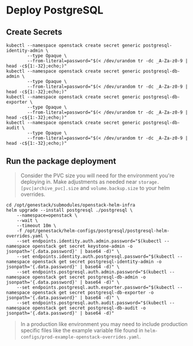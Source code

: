 # Deploy PostgreSQL

## Create Secrets

```shell
kubectl --namespace openstack create secret generic postgresql-identity-admin \
        --type Opaque \
        --from-literal=password="$(< /dev/urandom tr -dc _A-Za-z0-9 | head -c${1:-32};echo;)"
kubectl --namespace openstack create secret generic postgresql-db-admin \
        --type Opaque \
        --from-literal=password="$(< /dev/urandom tr -dc _A-Za-z0-9 | head -c${1:-32};echo;)"
kubectl --namespace openstack create secret generic postgresql-db-exporter \
        --type Opaque \
        --from-literal=password="$(< /dev/urandom tr -dc _A-Za-z0-9 | head -c${1:-32};echo;)"
kubectl --namespace openstack create secret generic postgresql-db-audit \
        --type Opaque \
        --from-literal=password="$(< /dev/urandom tr -dc _A-Za-z0-9 | head -c${1:-32};echo;)"
```

## Run the package deployment

> Consider the PVC size you will need for the environment you're deploying in.
  Make adjustments as needed near `storage.[pvc|archive_pvc].size` and
  `volume.backup.size` to your helm overrides.

```shell
cd /opt/genestack/submodules/openstack-helm-infra
helm upgrade --install postgresql ./postgresql \
    --namespace=openstack \
    --wait \
    --timeout 10m \
    -f /opt/genestack/helm-configs/postgresql/postgresql-helm-overrides.yaml \
    --set endpoints.identity.auth.admin.password="$(kubectl --namespace openstack get secret keystone-admin -o jsonpath='{.data.password}' | base64 -d)" \
    --set endpoints.identity.auth.postgresql.password="$(kubectl --namespace openstack get secret postgresql-identity-admin -o jsonpath='{.data.password}' | base64 -d)" \
    --set endpoints.postgresql.auth.admin.password="$(kubectl --namespace openstack get secret postgresql-db-admin -o jsonpath='{.data.password}' | base64 -d)" \
    --set endpoints.postgresql.auth.exporter.password="$(kubectl --namespace openstack get secret postgresql-db-exporter -o jsonpath='{.data.password}' | base64 -d)" \
    --set endpoints.postgresql.auth.audit.password="$(kubectl --namespace openstack get secret postgresql-db-audit -o jsonpath='{.data.password}' | base64 -d)"
```

> In a production like environment you may need to include production specific files like the example variable file found in
  `helm-configs/prod-example-openstack-overrides.yaml`.
